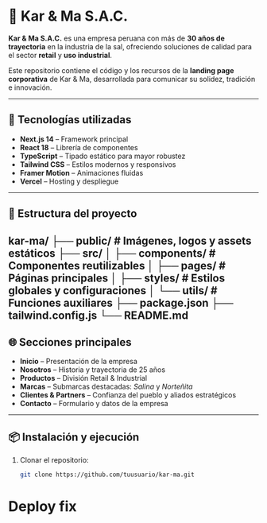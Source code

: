 # 🌊 Kar & Ma S.A.C.

**Kar & Ma S.A.C.** es una empresa peruana con más de **30 años de trayectoria** en la industria de la sal, ofreciendo soluciones de calidad para el sector **retail** y **uso industrial**.  

Este repositorio contiene el código y los recursos de la **landing page corporativa** de Kar & Ma, desarrollada para comunicar su solidez, tradición e innovación.

---

## 🚀 Tecnologías utilizadas

- **Next.js 14** – Framework principal
- **React 18** – Librería de componentes
- **TypeScript** – Tipado estático para mayor robustez
- **Tailwind CSS** – Estilos modernos y responsivos
- **Framer Motion** – Animaciones fluidas
- **Vercel** – Hosting y despliegue

---

## 📂 Estructura del proyecto
kar-ma/
├── public/         # Imágenes, logos y assets estáticos
├── src/
│   ├── components/ # Componentes reutilizables
│   ├── pages/      # Páginas principales
│   ├── styles/     # Estilos globales y configuraciones
│   └── utils/      # Funciones auxiliares
├── package.json
├── tailwind.config.js
└── README.md
---

## 🌐 Secciones principales

- **Inicio** – Presentación de la empresa  
- **Nosotros** – Historia y trayectoria de 25 años  
- **Productos** – División Retail & Industrial  
- **Marcas** – Submarcas destacadas: *Salina* y *Norteñita*  
- **Clientes & Partners** – Confianza del pueblo y aliados estratégicos  
- **Contacto** – Formulario y datos de la empresa  

---

## 📦 Instalación y ejecución

1. Clonar el repositorio:
   ```bash
   git clone https://github.com/tuusuario/kar-ma.git
# Deploy fix
